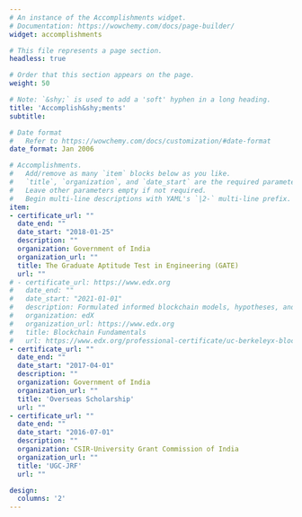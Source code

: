 ```yaml
---
# An instance of the Accomplishments widget.
# Documentation: https://wowchemy.com/docs/page-builder/
widget: accomplishments

# This file represents a page section.
headless: true

# Order that this section appears on the page.
weight: 50

# Note: `&shy;` is used to add a 'soft' hyphen in a long heading.
title: 'Accomplish&shy;ments'
subtitle:

# Date format
#   Refer to https://wowchemy.com/docs/customization/#date-format
date_format: Jan 2006

# Accomplishments.
#   Add/remove as many `item` blocks below as you like.
#   `title`, `organization`, and `date_start` are the required parameters.
#   Leave other parameters empty if not required.
#   Begin multi-line descriptions with YAML's `|2-` multi-line prefix.
item:
- certificate_url: ""
  date_end: ""
  date_start: "2018-01-25"
  description: ""
  organization: Government of India
  organization_url: ""
  title: The Graduate Aptitude Test in Engineering (GATE)
  url: ""
# - certificate_url: https://www.edx.org
#   date_end: ""
#   date_start: "2021-01-01"
#   description: Formulated informed blockchain models, hypotheses, and use cases.
#   organization: edX
#   organization_url: https://www.edx.org
#   title: Blockchain Fundamentals
#   url: https://www.edx.org/professional-certificate/uc-berkeleyx-blockchain-fundamentals
- certificate_url: ""
  date_end: ""
  date_start: "2017-04-01"
  description: ""
  organization: Government of India
  organization_url: ""
  title: 'Overseas Scholarship'
  url: ""
- certificate_url: ""
  date_end: ""
  date_start: "2016-07-01"
  description: ""
  organization: CSIR-University Grant Commission of India
  organization_url: ""
  title: 'UGC-JRF'
  url: ""

design:
  columns: '2' 
---
```

